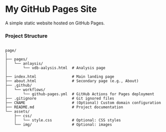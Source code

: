 
# My GitHub Pages Site

A simple static website hosted on GitHub Pages.


### Project Structure 

```plaintext

page/
│
├── pages/
│   └── anlaysis/
│       └── vdb-aalysis.html  # Analysis page
│
├── index.html                # Main landing page
├── about.html                # Secondary page (e.g., About)
├── .github/
│   └── workflows/
│       └── github-pages.yml  # GitHub Actions for Pages deployment
├── .gitignore                # Git ignored files
├── CNAME                     # (Optional) Custom domain configuration
├── README.md                 # Project documentation
└── assets/
    ├── css/
    │   └── style.css         # Optional: CSS styles
    └── img/                  # Optional: images
```